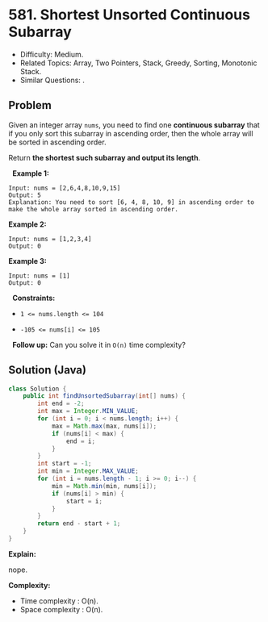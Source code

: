 # 581. Shortest Unsorted Continuous Subarray

- Difficulty: Medium.
- Related Topics: Array, Two Pointers, Stack, Greedy, Sorting, Monotonic Stack.
- Similar Questions: .

## Problem

Given an integer array ```nums```, you need to find one **continuous subarray** that if you only sort this subarray in ascending order, then the whole array will be sorted in ascending order.

Return **the shortest such subarray and output its length**.

 
**Example 1:**

```
Input: nums = [2,6,4,8,10,9,15]
Output: 5
Explanation: You need to sort [6, 4, 8, 10, 9] in ascending order to make the whole array sorted in ascending order.
```

**Example 2:**

```
Input: nums = [1,2,3,4]
Output: 0
```

**Example 3:**

```
Input: nums = [1]
Output: 0
```

 
**Constraints:**


	
- ```1 <= nums.length <= 104```
	
- ```-105 <= nums[i] <= 105```


 
**Follow up:** Can you solve it in ```O(n)``` time complexity?

## Solution (Java)

```java
class Solution {
    public int findUnsortedSubarray(int[] nums) {
        int end = -2;
        int max = Integer.MIN_VALUE;
        for (int i = 0; i < nums.length; i++) {
            max = Math.max(max, nums[i]);
            if (nums[i] < max) {
                end = i;
            }
        }
        int start = -1;
        int min = Integer.MAX_VALUE;
        for (int i = nums.length - 1; i >= 0; i--) {
            min = Math.min(min, nums[i]);
            if (nums[i] > min) {
                start = i;
            }
        }
        return end - start + 1;
    }
}
```

**Explain:**

nope.

**Complexity:**

* Time complexity : O(n).
* Space complexity : O(n).
